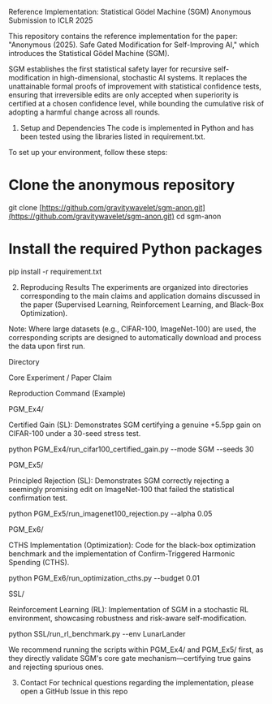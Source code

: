 Reference Implementation: Statistical Gödel Machine (SGM)
Anonymous Submission to ICLR 2025

This repository contains the reference implementation for the paper: "Anonymous (2025). Safe Gated Modification for Self-Improving AI," which introduces the Statistical Gödel Machine (SGM).

SGM establishes the first statistical safety layer for recursive self-modification in high-dimensional, stochastic AI systems. It replaces the unattainable formal proofs of improvement with statistical confidence tests, ensuring that irreversible edits are only accepted when superiority is certified at a chosen confidence level, while bounding the cumulative risk of adopting a harmful change across all rounds.

1. Setup and Dependencies
The code is implemented in Python and has been tested using the libraries listed in requirement.txt.

To set up your environment, follow these steps:

# Clone the anonymous repository
git clone [https://github.com/gravitywavelet/sgm-anon.git](https://github.com/gravitywavelet/sgm-anon.git)
cd sgm-anon

# Install the required Python packages
pip install -r requirement.txt

2. Reproducing Results
The experiments are organized into directories corresponding to the main claims and application domains discussed in the paper (Supervised Learning, Reinforcement Learning, and Black-Box Optimization).

Note: Where large datasets (e.g., CIFAR-100, ImageNet-100) are used, the corresponding scripts are designed to automatically download and process the data upon first run.

Directory

Core Experiment / Paper Claim

Reproduction Command (Example)

PGM_Ex4/

Certified Gain (SL): Demonstrates SGM certifying a genuine +5.5pp gain on CIFAR-100 under a 30-seed stress test.

python PGM_Ex4/run_cifar100_certified_gain.py --mode SGM --seeds 30

PGM_Ex5/

Principled Rejection (SL): Demonstrates SGM correctly rejecting a seemingly promising edit on ImageNet-100 that failed the statistical confirmation test.

python PGM_Ex5/run_imagenet100_rejection.py --alpha 0.05

PGM_Ex6/

CTHS Implementation (Optimization): Code for the black-box optimization benchmark and the implementation of Confirm-Triggered Harmonic Spending (CTHS).

python PGM_Ex6/run_optimization_cths.py --budget 0.01

SSL/

Reinforcement Learning (RL): Implementation of SGM in a stochastic RL environment, showcasing robustness and risk-aware self-modification.

python SSL/run_rl_benchmark.py --env LunarLander

We recommend running the scripts within PGM_Ex4/ and PGM_Ex5/ first, as they directly validate SGM's core gate mechanism—certifying true gains and rejecting spurious ones.

3. Contact
For technical questions regarding the implementation, please open a GitHub Issue in this repo